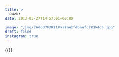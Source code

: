 ```yaml
---
title: >
  Duck!
date: 2013-05-27T14:57:01+00:00

image: "/img/26dcd7939218aa8ae2fdbaefc282b4c5.jpg"
draft: false
instagram: true
---
```


{{<photo src="/img/26dcd7939218aa8ae2fdbaefc282b4c5.jpg">}}
